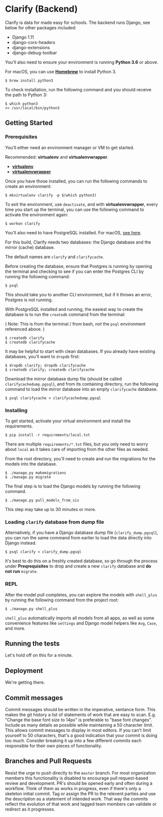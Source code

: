 # Clarify (Backend)

Clarify is data for made easy for schools. The backend runs Django, see below for other packages included:

- Django 1.11
- django-cors-headers
- django-extensions
- django-debug-toolbar

You'll also need to ensure your environment is running **Python 3.6** or above. 

For macOS, you can use **[Homebrew](https://brew.sh)** to install Python 3. 

```
$ brew install python3
```

To check installation, run the following command and you should receive the path to Python 3:

```
$ which python3
>> /usr/local/bin/python3
```

## Getting Started

### Prerequisites

You'll either need an environment manager or VM to get started.

Recommended: **virtualenv** and **virtualenvwrapper**.

- **[virtualenv](https://virtualenv.pypa.io/en/stable/installation/)**
- **[virtualenvwrapper](https://virtualenvwrapper.readthedocs.io/en/latest/install.html)**

Once you have those installed, you can run the following commands to create an environment:

```
$ mkvirtualenv clarify -p $(which python3)
```

To exit the environment, use `deactivate`, and with **virtualenvwrapper**, every time you start up the terminal, you can use the following command to activate the environment again:

```
$ workon clarify
```

You'll also need to have PostgreSQL installed. For macOS, [see here](http://postgresapp.com/). 

For this build, Clarify needs two databases: the Django database and the mirror (cache) database.

The default names are `clarify` and `clarifycache`.

Before creating the database, ensure that Postgres is running by opening the terminal and checking to see if you can enter the Postgres CLI by running the following command:

```
$ psql
```
This should take you to another CLI environment, but if it throws an error, Postgres is not running.

With PostgreSQL installed and running, the easiest way to create the database is to run the `createdb` command from the terminal:

( Note: This is from the terminal / from bash, _not_ the `psql` environment referenced above. )

```
$ createdb clarify
$ createdb clarifycache
```

It may be helpful to start with clean databases. If you already have existing databases, you'll want to `dropdb` first:

```
$ dropdb clarify; dropdb clarifycache
$ createdb clarify; createdb clarifycache
```

Download the mirror database dump file (should be called `clarifycachedump.pgsql`), and from its containing directory, run the following command to load the mirror database into an empty `clarifycache` database.

```
$ psql clarifycache < clarifycachedump.pgsql
```

### Installing

To get started, activate your virtual environment and install the requirements.

```
$ pip install -r requirements/local.txt
```
There are multiple `requirements/*.txt` files, but you only need to worry about `local` as it takes care of importing from the other files as needed.

From the root directory, you'll need to create and run the migrations for the models into the database.

```
$ ./manage.py makemigrations
$ ./manage.py migrate
```

The final step is to load the Django models by running the following command.

```
$ ./manage.py pull_models_from_sis
```

This step may take up to 30 minutes or more. 

### Loading `clarify` database from dump file

Alternatively, if you have a Django database dump file (`clarify_dump.pgsql`), you can run the same command from earlier to load the data directly into Django instead. 

```
$ psql clarify < clarify_dump.pgsql
```
It's best to do this on a freshly created database, so go through the process under **Preqrequisites** to drop and create a new `clarify` database and **do not run** `migrate`.

### REPL

After the model pull completes, you can explore the models with `shell_plus` by running the following command from the project root:

```
$ ./manage.py shell_plus
```
`shell_plus` automatically imports all models from all apps, as well as some convenience features like `settings` and Django model helpers like `Avg`, `Case`, and more.  


## Running the tests

Let's hold off on this for a minute.

## Deployment

We're getting there. 

## Commit messages
Commit messages should be written in the imperative, sentance form. This makes the git history a list of statements of work that are easy to scan. E.g. "Change the base font size to 14px" is preferable to "base font changes". Include as many details as possible while maintaining a 50 character limit. This allows commit messages to display in most editors. If you can't limit yourself to 50 characters, that's a good indication that your commit is doing too much. Consider breaking it up into a few different commits each responsible for their own pieces of functionality.


## Branches and Pull Requests
Resist the urge to push directly to the `master` branch. For most organization members this functionality is disabled to encourage pull request-based review and development. PR's should be opened early and often during a workflow. Think of them as works in progress, even if there's only a skeleton initial commit. Tag or assign the PR to the relevent parties and use the description as a statement of intended work. That way the commits reflect the evolution of that work and tagged team members can validate or redirect as it progresses. 


